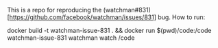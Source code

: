 This is a repo for reproducing the (watchman#831)[https://github.com/facebook/watchman/issues/831] bug.
How to run:

  docker build -t watchman-issue-831 . && docker run $(pwd)/code:/code watchman-issue-831 watchman watch /code

